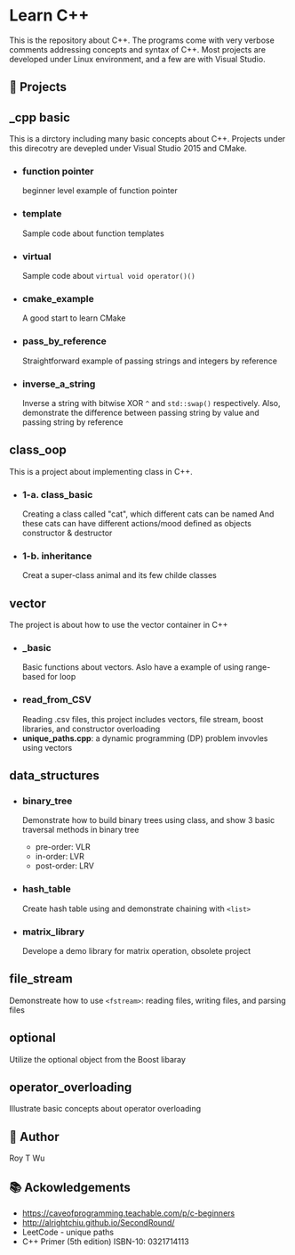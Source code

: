 # Learn C++
This is the repository about C++. The programs come with very verbose comments addressing concepts and syntax of C++. Most projects are developed under Linux environment, and a few are with Visual Studio.


💾 Projects
------------

## _cpp basic 
This is a dirctory including many basic concepts about C++. Projects under this direcotry are devepled under Visual Studio 2015 and CMake.
- ### function pointer
  beginner level example of function pointer
  
- ### template
  Sample code about function templates

- ### virtual  
  Sample code about `virtual void operator()()`
  
- ### cmake_example
  A good start to learn CMake
 
- ### pass_by_reference
  Straightforward example of passing strings and integers by reference 
   
- ### inverse_a_string
   Inverse a string with bitwise XOR `^` and `std::swap()` respectively. Also, demonstrate the difference between passing string by value and passing string by reference	  

## class_oop
This is a project about implementing class in C++. 

- ### 1-a. class_basic
  Creating a class called "cat", which different cats can be named
  And these cats can have different actions/mood defined as objects
  constructor & destructor
   
 - ### 1-b. inheritance
   Creat a super-class animal and its few childe classes
	
## vector
The project is about how to use the vector container in C++
- ### _basic
  Basic functions about vectors. Aslo have a example of using range-based for loop
- ### read_from_CSV
  Reading .csv files, this project includes vectors, file stream, boost libraries, and constructor overloading
- **unique_paths.cpp**: a dynamic programming (DP) problem invovles using vectors

##  data_structures 
- ### binary_tree
  Demonstrate how to build binary trees using class, and show 3 basic traversal methods in binary tree
  - pre-order: VLR  
  - in-order: LVR
  - post-order: LRV

- ### hash_table
  Create hash table using <vector> and demonstrate chaining with `<list>`

- ### matrix_library
  Develope a demo library for matrix operation, obsolete project   

	
## file_stream
Demonstreate how to use `<fstream>`: reading files, writing files, and parsing files  


## optional
Utilize the optional object from the Boost libaray

## operator_overloading
Illustrate basic concepts about operator overloading   

🤖 Author 
------
Roy T Wu
   
    

📚 Ackowledgements
---------------
- https://caveofprogramming.teachable.com/p/c-beginners  
- http://alrightchiu.github.io/SecondRound/
- LeetCode - unique paths
- C++ Primer (5th edition) ISBN-10: 0321714113
